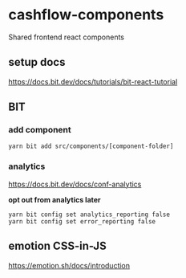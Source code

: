 # cashflow-components

Shared frontend react components

## setup docs

https://docs.bit.dev/docs/tutorials/bit-react-tutorial

## BIT

### add component

```
yarn bit add src/components/[component-folder]
```

### analytics

https://docs.bit.dev/docs/conf-analytics

**opt out from analytics later**

```
yarn bit config set analytics_reporting false
yarn bit config set error_reporting false
```

## emotion CSS-in-JS

https://emotion.sh/docs/introduction
